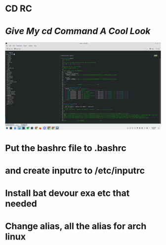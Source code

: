 # CD RC 
# _Give My cd Command A Cool Look_


![Screenshot]( /image/Screenshot_20230108_024926.png?raw=true )




# Put the bashrc file to .bashrc 
# and create inputrc to /etc/inputrc
# Install bat devour exa etc that needed 
# Change alias, all the alias for arch linux 


